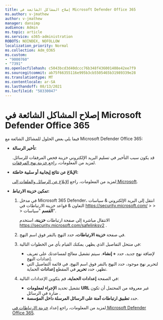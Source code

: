 ```yaml
---
title: إصلاح المشاكل الشائعة في Microsoft Defender Office 365
ms.author: v-jmathew
author: v-jmathew
manager: dansimp
audience: Admin
ms.topic: article
ms.service: o365-administration
ROBOTS: NOINDEX, NOFOLLOW
localization_priority: Normal
ms.collection: Adm_O365
ms.custom:
- "9000760"
- "7391"
ms.openlocfilehash: c5043bcd3d40dccc76b348f436001408e42ee7f9
ms.sourcegitcommit: ab75f66355116e995b3cb5505465b31989339e28
ms.translationtype: MT
ms.contentlocale: ar-SA
ms.lasthandoff: 08/13/2021
ms.locfileid: "58330047"
---
```

# <a name="fix-common-problems-with-microsoft-defender-for-office-365"></a>إصلاح المشاكل الشائعة في Microsoft Defender Office 365

فيما يلي بعض الحلول للمشاكل الشائعة مع Microsoft Defender Office 365:

- **تأخير الرسالة**:

  قد يكون سبب التأخير في تسليم البريد الإلكتروني خزينة فحص المرفقات للرسائل. لمزيد من المعلومات، [راجع خزينة نهج المرفقات](https://docs.microsoft.com/microsoft-365/security/office-365-security/safe-attachments#safe-attachments-policy-settings).

- **الإبلاغ عن نتائج إيجابية أو سلبية خاطئة:**

  لمزيد من المعلومات، راجع [الإبلاغ عن الرسائل والملفات إلى Microsoft](https://docs.microsoft.com/microsoft-365/security/office-365-security/report-junk-email-messages-to-microsoft).

- **تمكين خزينة الارتباط:**

  1. في مدخل Microsoft 365 Defender، انتقل إلى البريد الإلكتروني & سياسات التعاون & قواعد خزينة الارتباطات في <https://security.microsoft.com/>  \>  \>  \>  **القسم** "سياسات".

     الانتقال مباشرة إلى صفحة ارتباطات **خزينة،** استخدم <https://security.microsoft.com/safelinksv2> .

  2. في صفحة **خزينة الارتباطات،** حدد النهج بالنقر فوق اسم النهج.
  3. في منتحل التفاصيل الذي يظهر، يمكنك القيام بأي من الخطوات التالية:
     - لإضافة نهج جديد، حدد **+ إنشاء**. سيتم تشغيل معالج لمساعدتك على تعريف إعدادات النهج.
     - لتحرير نهج موجود، حدد النهج بالنقر فوق اسم النهج. في قائمة التفاصيل التي تظهر، حدد **تحرير** في المقطع **إعدادات** الحماية.
  4. في الصفحة **إعدادات الحماية،** قم بتكوين الإعدادات التالية:
     - تشغيل تحديد **الإجراء لمعلومات URL** غير معروفة من المحتمل أن تكون ضارة في الرسائل .
     - حدد **تطبيق ارتباطات آمنة على الرسائل المرسلة داخل المؤسسة**.

  لمزيد من المعلومات، راجع إعداد [خزينة الارتباطات في Microsoft Defender Office 365](https://docs.microsoft.com/microsoft-365/security/office-365-security/set-up-safe-links-policies).
